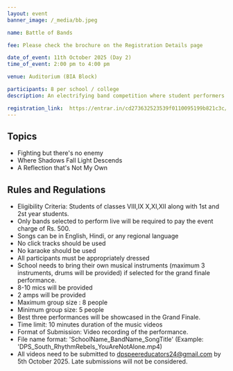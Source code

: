```yaml
---
layout: event
banner_image: /_media/bb.jpeg

name: Battle of Bands

fee: Please check the brochure on the Registration Details page

date_of_event: 11th October 2025 (Day 2)
time_of_event: 2:00 pm to 4:00 pm

venue: Auditorium (BIA Block)

participants: 8 per school / college
description: An electrifying band competition where student performers channel the power of music to express emotion, defiance, courage, and reflection. Bands will be judged on originality, musicality, stage presence, and alignment with the event’s expressive themes. It's not just about the sound - it's about the story behind it.

registration_link:  https://entrar.in/cd273632523539f0110095199b821c3c/onlineRegistrationConclave/3
---
```


## Topics
- Fighting but there's no enemy
- Where Shadows Fall Light Descends
- A Reflection that's Not My Own


## Rules and Regulations
- Eligibility Criteria: Students of classes VIII,IX X,XI,XII along with 1st and 2st year students.
- Only bands selected to perform live will be required to pay the event charge of Rs. 500.
- Songs can be in English, Hindi, or any regional language
- No click tracks should be used
- No karaoke should be used
- All participants must be appropriately dressed
- School needs to bring their own musical instruments (maximum 3 instruments, drums will be provided) if selected for the grand finale performance.
- 8-10 mics will be provided
- 2 amps will be provided
- Maximum group size : 8 people
- Minimum group size: 5 people
- Best three performances will be showcased in the Grand Finale.
- Time limit: 10 minutes duration of the music videos
- Format of Submission: Video recording of the performance.
- File name format: 'SchoolName_BandName_SongTitle' (Example: 'DPS_South_RhythmRebels_YouAreNotAlone.mp4)
- All videos need to be submitted to dpspeereducators24@gmail.com by 5th October 2025. Late submissions will not be considered.